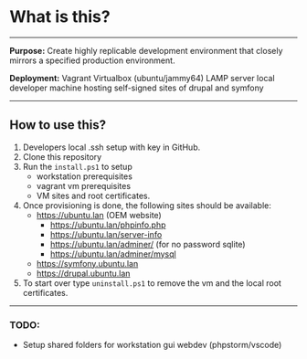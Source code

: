 # What is this?

---

**Purpose:** Create highly replicable development environment that closely mirrors a specified production environment.

**Deployment:** Vagrant Virtualbox (ubuntu/jammy64) LAMP server local developer machine hosting self-signed sites of drupal and symfony  

---

## How to use this?

1. Developers local .ssh setup with key in GitHub.
2. Clone this repository
3. Run the ``install.ps1`` to setup 
   * workstation prerequisites
   * vagrant vm prerequisites 
   * VM sites and root certificates.
4. Once provisioning is done, the following sites should be available:
   * https://ubuntu.lan (OEM website)
     * https://ubuntu.lan/phpinfo.php
     * https://ubuntu.lan/server-info
     * https://ubuntu.lan/adminer/ (for no password sqlite)
     * https://ubuntu.lan/adminer/mysql
   * https://symfony.ubuntu.lan
   * https://drupal.ubuntu.lan
5. To start over type ``uninstall.ps1`` to remove the vm and the local root certificates.


---

### TODO: 
* Setup shared folders for workstation gui webdev (phpstorm/vscode)
